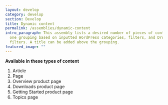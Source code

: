 ```yaml
---
layout: develop
category: develop
section: Develop
title: Dynamic content
permalink: /assemblies/dynamic-content
intro_paragraph: This assembly lists a desired number of pieces of content in
  one grouping based on inputted WordPress categories, filters, and Drupal term
  filters. A title can be added above the grouping.
featured_image: ""
---
```

**Available in these types of content**

1. Article
2. Page
3. Overview product page
4. Downloads product page
5. Getting Started product page
6. Topics page